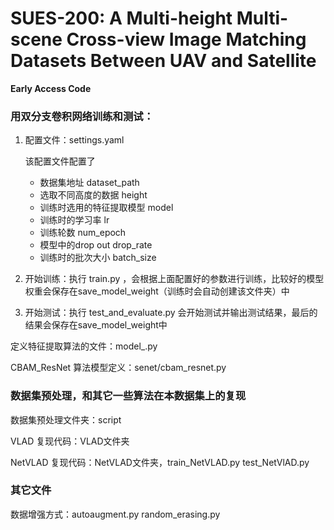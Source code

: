 # SUES-200: A Multi-height Multi-scene Cross-view Image Matching Datasets Between UAV and Satellite
 **Early Access Code**
 
### 用双分支卷积网络训练和测试：

1. 配置文件：settings.yaml

   该配置文件配置了 

   - 数据集地址 dataset_path
   - 选取不同高度的数据 height
   - 训练时选用的特征提取模型 model
   - 训练时的学习率 lr
   - 训练轮数 num_epoch
   - 模型中的drop out  drop_rate
   - 训练时的批次大小 batch_size

2. 开始训练：执行 train.py ，会根据上面配置好的参数进行训练，比较好的模型权重会保存在save_model_weight（训练时会自动创建该文件夹）中

3. 开始测试：执行 test_and_evaluate.py 会开始测试并输出测试结果，最后的结果会保存在save_model_weight中

定义特征提取算法的文件：model_.py

CBAM_ResNet 算法模型定义：senet/cbam_resnet.py

### 数据集预处理，和其它一些算法在本数据集上的复现

数据集预处理文件夹：script

VLAD 复现代码：VLAD文件夹

NetVLAD 复现代码：NetVLAD文件夹，train_NetVLAD.py test_NetVlAD.py

### 其它文件

数据增强方式：autoaugment.py random_erasing.py
